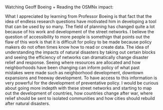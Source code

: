 Watching Geoff Boeing + Reading the OSMNx impact:


What I appreciated by learning from Professor Boeing is that fact that the idea of endless research questions have motivated him in developing a tool that can be used by so many.
The field of planning has changed quite a lot because of his work and development of the street networks. I believe the question of accessibility to more people is somethign that points out
the flaw of this work is that it is difficult for policy to be made because policy makers do not often times know how to read or create data. The idea of understanding the impacts
of natural disasters by taking out certain blocks and seeing the efficiency of networks can dramatically change disaster relief and response. Seeing where resources are allocated and how
neighborhoods have been changing can inform policy of what past mistakes were made such as neighborhood development, downtown expansions and freeway development. To have access
to this information is very powerful for the development of preventative policy. I would be curious about going more indepth with these street networks and starting to map out
the development of countries, how countries change after war, where relief should be sent to isolated communities and how cities should rebuild after natural disasters.

